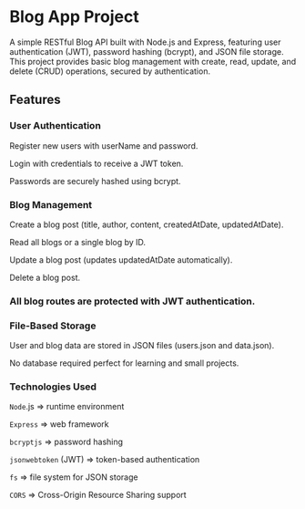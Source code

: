 # Blog App Project

A simple RESTful Blog API built with Node.js and Express, featuring user authentication (JWT), password hashing (bcrypt), and JSON file storage. This project provides basic blog management with create, read, update, and delete (CRUD) operations, secured by authentication.

 ## Features

### User Authentication

Register new users with userName and password.

Login with credentials to receive a JWT token.

Passwords are securely hashed using bcrypt.

### Blog Management

Create a blog post (title, author, content, createdAtDate, updatedAtDate).

Read all blogs or a single blog by ID.

Update a blog post (updates updatedAtDate automatically).

Delete a blog post.

### All blog routes are protected with JWT authentication.

### File-Based Storage

User and blog data are stored in JSON files (users.json and data.json).

No database required perfect for learning and small projects.

### Technologies Used

`Node`.js => runtime environment

`Express` => web framework

`bcryptjs` => password hashing

`jsonwebtoken` (JWT) => token-based authentication

`fs` => file system for JSON storage

`CORS` => Cross-Origin Resource Sharing support
